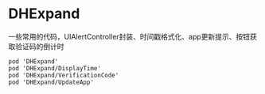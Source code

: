 # DHExpand

一些常用的代码，UIAlertController封装、时间戳格式化、app更新提示、按钮获取验证码的倒计时

```objc
pod 'DHExpand'
pod 'DHExpand/DisplayTime'
pod 'DHExpand/VerificationCode'
pod 'DHExpand/UpdateApp'
```
